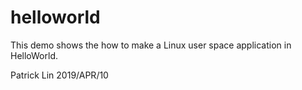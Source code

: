 # helloworld
This demo shows the how to make a Linux user space application in HelloWorld.

Patrick Lin
2019/APR/10
